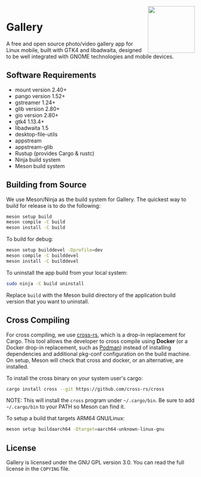 <img src="https://gitlab.gnome.org/maxrdz/gallery/-/raw/master/data/icons/com.maxrdz.Gallery.png" align="right" width="125em"/>

# Gallery

A free and open source photo/video gallery app for Linux mobile,
built with GTK4 and libadwaita, designed to be well integrated
with GNOME technologies and mobile devices.

## Software Requirements

- mount version 2.40+
- pango version 1.52+
- gstreamer 1.24+
- glib version 2.80+
- gio version 2.80+
- gtk4 1.13.4+
- libadwaita 1.5
- desktop-file-utils
- appstream
- appstream-glib
- Rustup (provides Cargo & rustc)
- Ninja build system
- Meson build system

## Building from Source

We use Meson/Ninja as the build system for Gallery.
The quickest way to build for release is to do the following:

```sh
meson setup build
meson compile -C build
meson install -C build
```

To build for debug:

```sh
meson setup builddevel -Dprofile=dev
meson compile -C builddevel
meson install -C builddevel
```

To uninstall the app build from your local system:
```sh
sudo ninja -C build uninstall
```
Replace `build` with the Meson build directory of the
application build version that you want to uninstall.

## Cross Compiling

For cross compiling, we use
[cross-rs](https://github.com/cross-rs/cross), which is a
drop-in replacement for Cargo. This tool allows the developer
to cross compile using **Docker** (or a Docker drop-in
replacement, such as [Podman](https://podman.io/))
instead of installing dependencies and additional pkg-conf
configuration on the build machine. On setup, Meson will check
that cross and docker, or an alternative, are installed.

To install the cross binary on your system user's cargo:
```sh
cargo install cross --git https://github.com/cross-rs/cross
```
NOTE: This will install the `cross` program under `~/.cargo/bin`.
Be sure to add `~/.cargo/bin` to your PATH so Meson can find it.

To setup a build that targets ARM64 GNU/Linux:

```sh
meson setup buildaarch64 -Dtarget=aarch64-unknown-linux-gnu
```

## License

Gallery is licensed under the GNU GPL version 3.0.
You can read the full license in the `COPYING` file.
